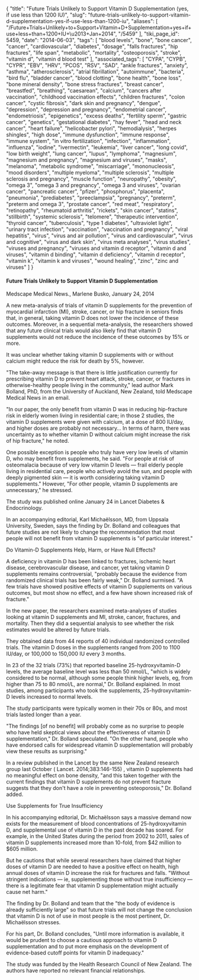 {
    "title": "Future Trials Unlikely to Support Vitamin D Supplementation (yes, if use less than 1200 IU)",
    "slug": "future-trials-unlikely-to-support-vitamin-d-supplementation-yes-if-use-less-than-1200-iu",
    "aliases": [
        "/Future+Trials+Unlikely+to+Support+Vitamin+D+Supplementation+yes+if+use+less+than+1200+IU+\u2013+Jan+2014",
        "/5459"
    ],
    "tiki_page_id": 5459,
    "date": "2014-06-03",
    "tags": [
        "blood levels",
        "bone",
        "bone cancer",
        "cancer",
        "cardiovascular",
        "diabetes",
        "dosage",
        "falls fractures",
        "hip fractures",
        "life span",
        "metabolic",
        "mortality",
        "osteoporosis",
        "stroke",
        "vitamin d",
        "vitamin d blood test"
    ],
    "associated_tags": [
        "CYPA",
        "CYPB",
        "CYPR",
        "EBV",
        "HRV",
        "PCOS",
        "RSV",
        "SAD",
        "ankle fractures",
        "anxiety",
        "asthma",
        "atherosclerosis",
        "atrial fibrillation",
        "autoimmune",
        "bacteria",
        "bird flu",
        "bladder cancer",
        "blood clotting",
        "bone health",
        "bone loss",
        "bone mineral density",
        "bone stress fractures",
        "breast cancer",
        "breastfed",
        "breathing",
        "caesarean",
        "calcium",
        "cancers after vaccination",
        "childhood vaccination effects",
        "children fractures",
        "colon cancer",
        "cystic fibrosis",
        "dark skin and pregnancy",
        "dengue",
        "depression",
        "depression and pregnancy",
        "endometrial cancer",
        "endometriosis",
        "epigenetics",
        "excess deaths",
        "fertility sperm",
        "gastric cancer",
        "genetics",
        "gestational diabetes",
        "hay fever",
        "head and neck cancer",
        "heart failure",
        "helicobacter pylori",
        "hemodialysis",
        "herpes shingles",
        "high dose",
        "immune dysfunction",
        "immune response",
        "immune system",
        "in vitro fertilization",
        "infection",
        "inflammation",
        "influenza",
        "iodine",
        "ivermectin",
        "leukemia",
        "liver cancer",
        "long covid",
        "low birth weight",
        "lung cancer",
        "lupus",
        "lymphoma",
        "magnesium",
        "magnesium and pregnancy",
        "magnesium and viruses",
        "masks",
        "melanoma",
        "metabolic syndrome",
        "miscarriage",
        "mononucleosis",
        "mood disorders",
        "multiple myeloma",
        "multiple sclerosis",
        "multiple sclerosis and pregnancy",
        "muscle function",
        "neuropathy",
        "obesity",
        "omega 3",
        "omega 3 and pregnancy",
        "omega 3 and viruses",
        "ovarian cancer",
        "pancreatic cancer",
        "pfizer",
        "phosphorus",
        "placenta",
        "pneumonia",
        "prediabetes",
        "preeclampsia",
        "pregnancy",
        "preterm",
        "preterm and omega 3",
        "prostate cancer",
        "red meat",
        "respiratory",
        "retinopathy",
        "rheumatoid arthritis",
        "rickets",
        "skin cancer",
        "statins",
        "stillbirth",
        "systemic sclerosis",
        "telomere",
        "therapeutic intervention",
        "thyroid cancer",
        "tuberculosis",
        "type 1 diabetes",
        "ultraviolet light",
        "urinary tract infection",
        "vaccination",
        "vaccination and pregnancy",
        "viral hepatitis",
        "virus",
        "virus and air pollution",
        "virus and cardiovascular",
        "virus and cognitive",
        "virus and dark skin",
        "virus meta analyses",
        "virus studies",
        "viruses and pregnancy",
        "viruses and vitamin d receptor",
        "vitamin d and viruses",
        "vitamin d binding",
        "vitamin d deficiency",
        "vitamin d receptor",
        "vitamin k",
        "vitamin k and viruses",
        "wound healing",
        "zinc",
        "zinc and viruses"
    ]
}


#### Future Trials Unlikely to Support Vitamin D Supplementation

Medscape Medical News., Marlene Busko, January 24, 2014

A new meta-analysis of trials of vitamin D supplements for the prevention of myocardial infarction (MI), stroke, cancer, or hip fracture in seniors finds that, in general, taking vitamin D does not lower the incidence of these outcomes. Moreover, in a sequential meta-analysis, the researchers showed that any future clinical trials would also likely find that vitamin D supplements would not reduce the incidence of these outcomes by 15% or more.

It was unclear whether taking vitamin D supplements with or without calcium might reduce the risk for death by 5%, however.

"The take-away message is that there is little justification currently for prescribing vitamin D to prevent heart attack, stroke, cancer, or fractures in otherwise-healthy people living in the community," lead author Mark Bolland, PhD, from the University of Auckland, New Zealand, told Medscape Medical News in an email.

"In our paper, the only benefit from vitamin D was in reducing hip-fracture risk in elderly women living in residential care; in those 2 studies, the vitamin D supplements were given with calcium, at a dose of 800 IU/day, and higher doses are probably not necessary… In terms of harm, there was uncertainty as to whether vitamin D without calcium might increase the risk of hip fracture," he noted.

One possible exception is people who truly have very low levels of vitamin D, who may benefit from supplements, he said. "For people at risk of osteomalacia because of very low vitamin D levels — frail elderly people living in residential care, people who actively avoid the sun, and people with deeply pigmented skin — it is worth considering taking vitamin D supplements." However, "For other people, vitamin D supplements are unnecessary," he stressed.

The study was published online January 24 in Lancet Diabetes & Endocrinology.

In an accompanying editorial, Karl Michaëlsson, MD, from Uppsala University, Sweden, says the finding by Dr. Bolland and colleagues that future studies are not likely to change the recommendation that most people will not benefit from vitamin D supplements is "of particular interest."

Do Vitamin-D Supplements Help, Harm, or Have Null Effects?

A deficiency in vitamin D has been linked to fractures, ischemic heart disease, cerebrovascular disease, and cancer, yet taking vitamin D supplements remains controversial, "probably because the evidence from randomized clinical trials has been fairly weak," Dr. Bolland surmised. "A few trials have showed positive effects of vitamin D supplements on various outcomes, but most show no effect, and a few have shown increased risk of fracture."

In the new paper, the researchers examined meta-analyses of studies looking at vitamin D supplements and MI, stroke, cancer, fractures, and mortality. Then they did a sequential analysis to see whether the risk estimates would be altered by future trials.

They obtained data from 44 reports of 40 individual randomized controlled trials. The vitamin D doses in the supplements ranged from 200 to 1100 IU/day, or 100,000 to 150,000 IU every 3 months.

In 23 of the 32 trials (73%) that reported baseline 25-hydroxyvitamin-D levels, the average baseline level was less than 50 nmol/L, "which is widely considered to be normal, although some people think higher levels, eg, from higher than 75 to 80 nmol/L, are normal," Dr. Bolland explained. In most studies, among participants who took the supplements, 25-hydroxyvitamin-D levels increased to normal levels.

The study participants were typically women in their 70s or 80s, and most trials lasted longer than a year.

"The findings <span>[of no benefit]</span> will probably come as no surprise to people who have held skeptical views about the effectiveness of vitamin D supplementation," Dr. Bolland speculated. "On the other hand, people who have endorsed calls for widespread vitamin D supplementation will probably view these results as surprising."

In a review published in the Lancet by the same New Zealand research group last October ( Lancet. 2014;383:146-155) , vitamin D supplements had no meaningful effect on bone density, "and this taken together with the current findings that vitamin D supplements do not prevent fracture suggests that they don't have a role in preventing osteoporosis," Dr. Bolland added.

Use Supplements for True Insufficiency

In his accompanying editorial, Dr. Michaëlsson says a massive demand now exists for the measurement of blood concentrations of 25-hydroxyvitamin D, and supplemental use of vitamin D in the past decade has soared. For example, in the United States during the period from 2002 to 2011, sales of vitamin D supplements increased more than 10-fold, from $42 million to $605 million.

But he cautions that while several researchers have claimed that higher doses of vitamin D are needed to have a positive effect on health, high annual doses of vitamin D increase the risk for fractures and falls. "Without stringent indications — ie, supplementing those without true insufficiency — there is a legitimate fear that vitamin D supplementation might actually cause net harm."

The finding by Dr. Bolland and team that the "the body of evidence is already sufficiently large" so that future trials will not change the conclusion that vitamin D is not of use in most people is the most pertinent, Dr. Michaëlsson stresses.

For his part, Dr. Bolland concludes, "Until more information is available, it would be prudent to choose a cautious approach to vitamin D supplementation and to put more emphasis on the development of evidence-based cutoff points for vitamin D inadequacy."

The study was funded by the Health Research Council of New Zealand. The authors have reported no relevant financial relationships.